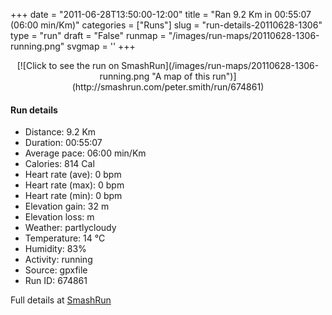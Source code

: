 +++
date = "2011-06-28T13:50:00-12:00"
title = "Ran 9.2 Km in 00:55:07 (06:00 min/Km)"
categories = ["Runs"]
slug = "run-details-20110628-1306"
type = "run"
draft = "False"
runmap = "/images/run-maps/20110628-1306-running.png"
svgmap = '<polyline points="22 0, 28 17, 36 25, 40 35, 52 52, 38 60, 34 65, 31 79, 35 92, 45 100, 56 98, 69 91, 75 80, 76 69, 72 64, 76 73, 71 88, 77 77, 78 73, 72 64, 76 74, 70 88, 73 86, 73 65, 77 74, 71 88, 74 86, 74 65, 77 72, 71 87, 78 72, 74 67, 77 71, 76 76, 70 89, 78 74, 75 66, 76 77, 71 90, 75 83, 77 73, 72 60, 78 72, 70 90, 71 90, 78 74, 73 64, 78 72, 71 88, 72 91, 73 90, 78 75, 76 69, 75 68, 75 67, 77 76, 71 88, 78 74, 74 66, 77 74, 70 88, 72 90, 56 100, 45 100, 30 88, 29 78, 35 64, 38 60, 50 56, 41 39, 39 27, 33 21">'
+++



<!--more-->

<center>
[![Click to see the run on SmashRun](/images/run-maps/20110628-1306-running.png "A map of this run")](http://smashrun.com/peter.smith/run/674861)
</center>

#### Run details

* Distance: 9.2 Km
* Duration: 00:55:07
* Average pace: 06:00 min/Km
* Calories: 814 Cal
* Heart rate (ave): 0 bpm
* Heart rate (max): 0 bpm
* Heart rate (min): 0 bpm
* Elevation gain: 32 m
* Elevation loss:  m
* Weather: partlycloudy
* Temperature: 14 &deg;C
* Humidity: 83%
* Activity: running
* Source: gpxfile
* Run ID: 674861

Full details at [SmashRun](http://smashrun.com/peter.smith/run/674861)